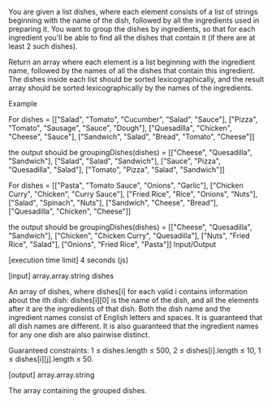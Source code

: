 You are given a list dishes, where each element consists of a list of strings beginning with the name of the dish, followed by all the ingredients used in preparing it. You want to group the dishes by ingredients, so that for each ingredient you'll be able to find all the dishes that contain it (if there are at least 2 such dishes).

Return an array where each element is a list beginning with the ingredient name, followed by the names of all the dishes that contain this ingredient. The dishes inside each list should be sorted lexicographically, and the result array should be sorted lexicographically by the names of the ingredients.

Example

For
dishes = [["Salad", "Tomato", "Cucumber", "Salad", "Sauce"],
            ["Pizza", "Tomato", "Sausage", "Sauce", "Dough"],
            ["Quesadilla", "Chicken", "Cheese", "Sauce"],
            ["Sandwich", "Salad", "Bread", "Tomato", "Cheese"]]

the output should be
groupingDishes(dishes) = [["Cheese", "Quesadilla", "Sandwich"],
                            ["Salad", "Salad", "Sandwich"],
                            ["Sauce", "Pizza", "Quesadilla", "Salad"],
                            ["Tomato", "Pizza", "Salad", "Sandwich"]]

For
dishes = [["Pasta", "Tomato Sauce", "Onions", "Garlic"],
            ["Chicken Curry", "Chicken", "Curry Sauce"],
            ["Fried Rice", "Rice", "Onions", "Nuts"],
            ["Salad", "Spinach", "Nuts"],
            ["Sandwich", "Cheese", "Bread"],
            ["Quesadilla", "Chicken", "Cheese"]]

the output should be
groupingDishes(dishes) = [["Cheese", "Quesadilla", "Sandwich"],
                            ["Chicken", "Chicken Curry", "Quesadilla"],
                            ["Nuts", "Fried Rice", "Salad"],
                            ["Onions", "Fried Rice", "Pasta"]]
Input/Output

[execution time limit] 4 seconds (js)

[input] array.array.string dishes

An array of dishes, where dishes[i] for each valid i contains information about the ith dish: dishes[i][0] is the name of the dish, and all the elements after it are the ingredients of that dish. Both the dish name and the ingredient names consist of English letters and spaces. It is guaranteed that all dish names are different. It is also guaranteed that the ingredient names for any one dish are also pairwise distinct.

Guaranteed constraints:
1 ≤ dishes.length ≤ 500,
2 ≤ dishes[i].length ≤ 10,
1 ≤ dishes[i][j].length ≤ 50.

[output] array.array.string

The array containing the grouped dishes.
